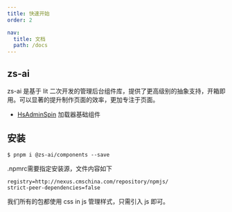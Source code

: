 ```yaml
---
title: 快速开始
order: 2

nav:
  title: 文档
  path: /docs
---
```


## zs-ai

zs-ai 是基于 lit 二次开发的管理后台组件库，提供了更高级别的抽象支持，开箱即用。可以显著的提升制作页面的效率，更加专注于页面。

- [HsAdminSpin](/components/spin) 加载器基础组件

## 安装

```shell
$ pnpm i @zs-ai/components --save
```

.npmrc需要指定安装源，文件内容如下

```npmrc
registry=http://nexus.cmschina.com/repository/npmjs/
strict-peer-dependencies=false
```

我们所有的包都使用 css in js 管理样式，只需引入 js 即可。
